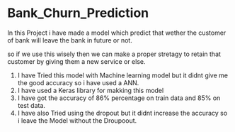 # Bank_Churn_Prediction
In this Project i have made a model which predict that wether the customer of bank will leave the bank in future or not.

so if we use this wisely then we can make a proper stretagy to retain that customer by giving them a new service or else.

1. I have Tried this model with Machine learning model  but it didnt give me the good accuracy so i have used a ANN.
2. I have used a Keras library for makking this model
2. I have got the accuracy of 86% percentage on train data and 85% on test data.
3. I have also Tried using the dropout but it didnt increase the accuracy so i leave the Model without the Droupoout. 
